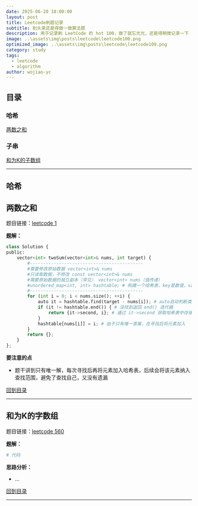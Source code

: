 ```yaml
---
date: 2025-06-20 18:00:00
layout: post
title: Leetcode刷题记录
subtitle: 到头来还是得做一做算法题
description: 用于记录刷 LeetCode 的 hot 100，做了就忘光光，还是得稍微记录一下
image: ..\assets\img\posts\leetcode\leetcode100.png
optimized_image: ..\assets\img\posts\leetcode\leetcode100.png
category: study
tags:
  - leetcode
  - algorithm
author: wojiao-yc
---
```


## 目录

### 哈希
[两数之和](#两数之和)

### 子串
[和为K的子数组](#和为K的字数组)

---

## 哈希

## 两数之和

题目链接：[leetcode 1](https://leetcode.cn/problems/two-sum/)

**题解：**
```python
class Solution {
public:
    vector<int> twoSum(vector<int>& nums, int target) {
        #-------------------------------------------
        #需要修改原始数据 vector<int>& nums
        #只读取数据，不修改 const vector<int>& nums 
        #需要原始数据的独立副本（罕见） vector<int> nums（值传递）
        #unordered_map<int, int> hashtable; # 构建一个哈希表，key是数值，value是索引
        #-------------------------------------------
        for (int i = 0; i < nums.size(); ++i) {
            auto it = hashtable.find(target - nums[i]); # auto自动判断类型
            if (it != hashtable.end()) { # 没找到返回 end() 迭代器
                return {it->second, i}; # 通过 it->second 获取哈希表中存储的索引
            }
            hashtable[nums[i]] = i; # 由于只有唯一答案，在寻找后将元素加入
        }
        return {};
    }
};
```

**要注意的点**
- 题干讲到只有唯一解，每次寻找后再将元素加入哈希表，后续会将该元素纳入查找范围，避免了查找自己，又没有遗漏

[回到目录](#目录)

---



## 和为K的字数组

题目链接：[leetcode 560](https://leetcode.cn/problems/subarray-sum-equals-k/description/?envType=study-plan-v2&envId=top-100-liked)

**题解：**
```python
# 代码
```

**思路分析：**
- ...

[回到目录](#目录)

--- 
